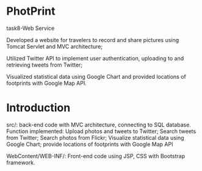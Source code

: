 # PhotPrint
task8-Web Service



Developed a website for travelers to record and share pictures using Tomcat Servlet and MVC architecture;

Utilized Twitter API to implement user authentication, uploading to and retrieving tweets from Twitter;

Visualized statistical data using Google Chart and provided locations of footprints with Google Map API.


# Introduction
src/: back-end code with MVC architecture, connecting to SQL database.
      Function implemented: Upload photos and tweets to Twitter; Search tweets from Twitter; Search photos from Flickr;
                        Visualize statistical data using Google Chart; provide locations of footprints with Google Map API
                        
WebContent/WEB-INF/: Front-end code using JSP, CSS with Bootstrap framework.

